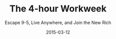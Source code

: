 ---
date: 2015-03-12
dateYear: 2015
isbn: 9780091929114
title: The 4-hour Workweek
subtitle: Escape 9-5, Live Anywhere, and Join the New Rich
description: "How to reconstruct your life? Whether your dream is experiencing high-end world travel, earning a monthly five-figure income with zero management, or just living more and working less, this book teaches you how to double your income, and how to outsource your life to overseas virtual assistants for $5 per hour and do whatever you want."
cover: cover-the-four-hour-workweek.jpeg
coverGoogle: https://books.google.com/books/content?id=RPPQ4qvivAYC&printsec=frontcover&img=1&zoom=1&source=gbs_api
pageCount: 418
authors: Timothy Ferriss
publishers: Random House
published: 2011
publishedYear: 2010
shelves:
- non-fiction
---